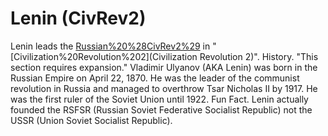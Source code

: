 # Lenin (CivRev2)

Lenin leads the [Russian%20%28CivRev2%29](Russians) in "[Civilization%20Revolution%202](Civilization Revolution 2)".
History.
"This section requires expansion."
Vladimir Ulyanov (AKA Lenin) was born in the Russian Empire on April 22, 1870. He was the leader of the communist revolution in Russia and managed to overthrow Tsar Nicholas II by 1917. He was the first ruler of the Soviet Union until 1922.
Fun Fact.
Lenin actually founded the RSFSR (Russian Soviet Federative Socialist Republic) not the USSR (Union Soviet Socialist Republic).